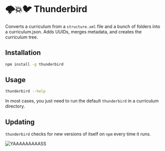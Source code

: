 # 🌩💥🐦 Thunderbird

Converts a curriculum from a `structure.xml` file and a bunch of folders
into a curriculum.json. Adds UUIDs, merges metadata, and creates the
curriculum tree.

## Installation

```bash
npm install -g thunderbird
```

## Usage

```bash
thunderbird --help
```

In most cases, you just need to run the default `thunderbird` in a curriculum directory.

## Updating

`thunderbird` checks for new versions of itself on `npm` every time it runs.

![YAAAAAAAAASS](https://cloud.githubusercontent.com/assets/297455/4094915/97958bd4-2fad-11e4-9e94-64d06a5f7e1f.jpg)
